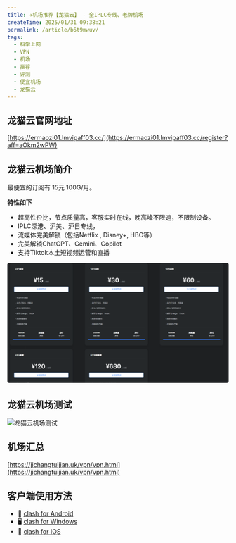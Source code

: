 ```yaml
---
title: ✈️机场推荐【龙猫云】 - 全IPLC专线、老牌机场
createTime: 2025/01/31 09:38:21
permalink: /article/b6t9mwuv/
tags:
  - 科学上网
  - VPN
  - 机场
  - 推荐
  - 评测
  - 便宜机场
  - 龙猫云
---
```


## 龙猫云官网地址

[https://ermaozi01.lmvipaff03.cc/](https://ermaozi01.lmvipaff03.cc/register?aff=aOkm2wPW)

## 龙猫云机场简介

最便宜的订阅有 15元 100G/月。

**特性如下**

- 超高性价比，节点质量高，客服实时在线，晚高峰不限速，不限制设备。
- IPLC深港、沪美、沪日专线，
- 流媒体完美解锁（包括Netflix , Disney+, HBO等）
- 完美解锁ChatGPT、Gemini、Copilot
- 支持Tiktok本土短视频运营和直播

![龙猫云价格](images/机场推荐龙猫云/image.png)

## 龙猫云机场测试

![龙猫云机场测试](images/机场推荐龙猫云/image-1.png)

## 机场汇总

[https://jichangtuijian.uk/vpn/vpn.html](https://jichangtuijian.uk/vpn/vpn.html)

## 客户端使用方法

- 📱 [clash for Android](https://jichangtuijian.uk/article/clashforAndroid.html)
- 🖥 [clash for Windows](https://jichangtuijian.uk/article/clash.html)
- 🍎 [clash for IOS](https://jichangtuijian.uk/article/Shadowrocket.html)
